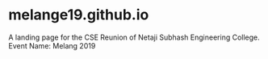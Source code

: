 # melange19.github.io

A landing page for the CSE Reunion of Netaji Subhash Engineering College.
Event Name: Melang 2019
